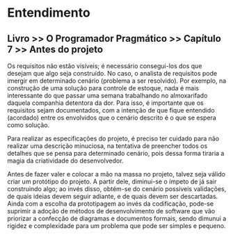 # Entendimento
## Livro >> O Programador Pragmático >> Capítulo 7 >> Antes do projeto

Os requisitos não estão visíveis; é necessário consegui-los dos que desejam que algo seja construído. No caso, o analista de requisitos pode imergir em determinado cenário (problema a ser resolvido). Por exemplo, na construção de uma solução para controle de estoque, nada é mais interessante do que passar uma semana trabalhando no almoxarifado daquela companhia detentora da dor. Para isso, é importante que os requisitos sejam documentados, com a intenção de que fique entendido (acordado) entre os envolvidos que o cenário descrito é o que se espera como solução.

Para realizar as especificações do projeto, é preciso ter cuidado para não realizar uma descrição minuciosa, na tentativa de preencher todos os detalhes que se pensa para determinado cenário, pois dessa forma tiraria a magia da criatividade do desenvolvedor.

Antes de fazer valer e colocar a mão na massa no projeto, talvez seja válido criar um protótipo do projeto. A partir dele, diminui-se o ímpeto de já sair construindo algo; ao invés disso, obtém-se do cenário possíveis validações, de quais ideias devem seguir adiante, e de quais devem ser descartadas. Ainda com a escolha da prototipagem ao invés da codificação, pode-se suprimir a adoção de métodos de desenvolvimento de software que vão priorizar a confecção de diagramas e documentos formais, sendo dimunui a rigidez e complexidade para um problema que pode ser simples e pequeno.